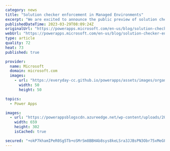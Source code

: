 ```yaml
---
category: news
title: "Solution checker enforcement in Managed Environments"
excerpt: "We are excited to announce the public preview of solution checker enforcement, a new feature in Managed Environments that gives admins much more control over the customizations in their environments! Solution checker enforcement allows you to block or warn on solution imports with critical severity violations,"
publishedDateTime: 2023-03-29T08:09:24Z
originalUrl: "https://powerapps.microsoft.com/en-us/blog/solution-checker-enforcement-in-managed-environments/"
webUrl: "https://powerapps.microsoft.com/en-us/blog/solution-checker-enforcement-in-managed-environments/"
type: article
quality: 72
heat: 73
published: true

provider:
  name: Microsoft
  domain: microsoft.com
  images:
    - url: "https://everyday-cc.github.io/powerapps/assets/images/organizations/microsoft.com-50x50.jpg"
      width: 50
      height: 50

topics:
  - Power Apps

images:
  - url: "https://powerappsblogscdn.azureedge.net/wp-content/uploads/2023/03/image-12.png"
    width: 659
    height: 302
    isCached: true

secured: "+okP7khamIPeR0Sg5Tb+oSMrSm8BBHAb8sys8keLSra3JJBsPN3Obr75xMeGF4PTcpIOtvsvnz4jsAac/AHvUvYjzZzDxhjXwFEL1p2tBCB1XBoP63RDm+emmNbXU233nGM9RI0xkufq/2lC7WlNd+GdxefE4zikAtSVOdAdI3q5VtiCTILT3hwAgsl84beqnIcJgR28/oV9+3a2H3d8+NL6oyssskl7qFD2lhBOiQoEOE7bIWfILXsjgXpL01Wib6Z2xLywDSymGnAGNAFHGOEQ6uEPJRhwr9KwtPSwAxzBEUMzpTASdvnFki3e6C1aSmonMEn9ewxxxqSa19k/iUPWQ+cUcOdAk8oQTsakCuU=;AMKvvt4D5Kzs4dvnh/p1sA=="
---
```


